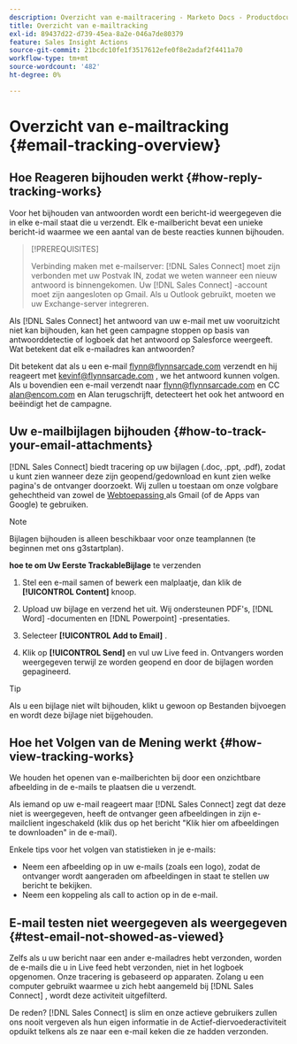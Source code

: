 ```yaml
---
description: Overzicht van e-mailtracering - Marketo Docs - Productdocumentatie
title: Overzicht van e-mailtracking
exl-id: 89437d22-d739-45ea-8a2e-046a7de80379
feature: Sales Insight Actions
source-git-commit: 21bcdc10fe1f3517612efe0f8e2adaf2f4411a70
workflow-type: tm+mt
source-wordcount: '482'
ht-degree: 0%

---
```


# Overzicht van e-mailtracking {#email-tracking-overview}

## Hoe Reageren bijhouden werkt {#how-reply-tracking-works}

Voor het bijhouden van antwoorden wordt een bericht-id weergegeven die in elke e-mail staat die u verzendt. Elk e-mailbericht bevat een unieke bericht-id waarmee we een aantal van de beste reacties kunnen bijhouden.

>[!PREREQUISITES]
>
>Verbinding maken met e-mailserver: [!DNL Sales Connect] moet zijn verbonden met uw Postvak IN, zodat we weten wanneer een nieuw antwoord is binnengekomen. Uw [!DNL Sales Connect] -account moet zijn aangesloten op Gmail. Als u Outlook gebruikt, moeten we uw Exchange-server integreren.

Als [!DNL Sales Connect] het antwoord van uw e-mail met uw vooruitzicht niet kan bijhouden, kan het geen campagne stoppen op basis van antwoorddetectie of logboek dat het antwoord op Salesforce weergeeft. Wat betekent dat elk e-mailadres kan antwoorden?

Dit betekent dat als u een e-mail <flynn@flynnsarcade.com> verzendt en hij reageert met <kevinf@flynnsarcade.com> , we het antwoord kunnen volgen. Als u bovendien een e-mail verzendt naar <flynn@flynnsarcade.com> en CC <alan@encom.com> en Alan terugschrijft, detecteert het ook het antwoord en beëindigt het de campagne.

## Uw e-mailbijlagen bijhouden {#how-to-track-your-email-attachments}

[!DNL Sales Connect] biedt tracering op uw bijlagen (.doc, .ppt, .pdf), zodat u kunt zien wanneer deze zijn geopend/gedownload en kunt zien welke pagina&#39;s de ontvanger doorzoekt. Wij zullen u toestaan om onze volgbare gehechtheid van zowel de [ Webtoepassing ](https://toutapp.com/login) als Gmail (of de Apps van Google) te gebruiken.

>[!NOTE]
>
>Bijlagen bijhouden is alleen beschikbaar voor onze teamplannen (te beginnen met ons g3startplan).

**hoe te om Uw Eerste TrackableBijlage** te verzenden

1. Stel een e-mail samen of bewerk een malplaatje, dan klik de **[!UICONTROL Content]** knoop.

1. Upload uw bijlage en verzend het uit. Wij ondersteunen PDF&#39;s, [!DNL Word] -documenten en [!DNL Powerpoint] -presentaties.

1. Selecteer **[!UICONTROL Add to Email]** .

1. Klik op **[!UICONTROL Send]** en vul uw Live feed in. Ontvangers worden weergegeven terwijl ze worden geopend en door de bijlagen worden gepagineerd.

>[!TIP]
>
>Als u een bijlage niet wilt bijhouden, klikt u gewoon op Bestanden bijvoegen en wordt deze bijlage niet bijgehouden.

## Hoe het Volgen van de Mening werkt {#how-view-tracking-works}

We houden het openen van e-mailberichten bij door een onzichtbare afbeelding in de e-mails te plaatsen die u verzendt.

Als iemand op uw e-mail reageert maar [!DNL Sales Connect] zegt dat deze niet is weergegeven, heeft de ontvanger geen afbeeldingen in zijn e-mailclient ingeschakeld (klik dus op het bericht &quot;Klik hier om afbeeldingen te downloaden&quot; in de e-mail).

Enkele tips voor het volgen van statistieken in je e-mails:

* Neem een afbeelding op in uw e-mails (zoals een logo), zodat de ontvanger wordt aangeraden om afbeeldingen in staat te stellen uw bericht te bekijken.
* Neem een koppeling als call to action op in de e-mail.

## E-mail testen niet weergegeven als weergegeven {#test-email-not-showed-as-viewed}

Zelfs als u uw bericht naar een ander e-mailadres hebt verzonden, worden de e-mails die u in Live feed hebt verzonden, niet in het logboek opgenomen. Onze tracering is gebaseerd op apparaten. Zolang u een computer gebruikt waarmee u zich hebt aangemeld bij [!DNL Sales Connect] , wordt deze activiteit uitgefilterd.

De reden? [!DNL Sales Connect] is slim en onze actieve gebruikers zullen ons nooit vergeven als hun eigen informatie in de Actief-diervoederactiviteit opduikt telkens als ze naar een e-mail keken die ze hadden verzonden.
